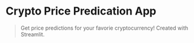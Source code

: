 # Crypto Price Predication App

> Get price predictions for your favorie cryptocurrency! Created with Streamlit.